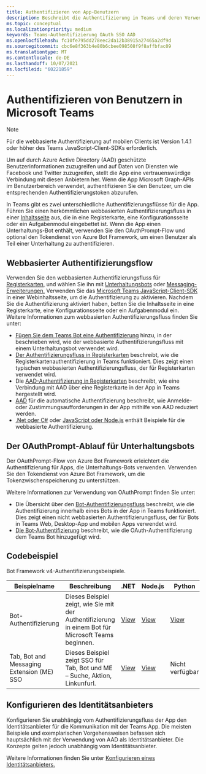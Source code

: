 ```yaml
---
title: Authentifizieren von App-Benutzern
description: Beschreibt die Authentifizierung in Teams und deren Verwendung in den Apps
ms.topic: conceptual
ms.localizationpriority: medium
keywords: Teams-Authentifizierung OAuth SSO AAD
ms.openlocfilehash: fc10fe795dd278eec2da12b38915a27465a2df9d
ms.sourcegitcommit: cbc6e8f363b4e80b6cbee098508f9f8affbfac09
ms.translationtype: MT
ms.contentlocale: de-DE
ms.lasthandoff: 10/07/2021
ms.locfileid: "60221859"
---
```

# <a name="authenticate-users-in-microsoft-teams"></a>Authentifizieren von Benutzern in Microsoft Teams

> [!Note]
> Für die webbasierte Authentifizierung auf mobilen Clients ist Version 1.4.1 oder höher des Teams JavaScript-Client-SDKs erforderlich.

Um auf durch Azure Active Directory (AAD) geschützte Benutzerinformationen zuzugreifen und auf Daten von Diensten wie Facebook und Twitter zuzugreifen, stellt die App eine vertrauenswürdige Verbindung mit diesen Anbietern her. Wenn die App Microsoft Graph-APIs im Benutzerbereich verwendet, authentifizieren Sie den Benutzer, um die entsprechenden Authentifizierungstoken abzurufen.

In Teams gibt es zwei unterschiedliche Authentifizierungsflüsse für die App. Führen Sie einen herkömmlichen webbasierten Authentifizierungsfluss in einer [Inhaltsseite](~/tabs/how-to/create-tab-pages/content-page.md) aus, die in eine Registerkarte, eine Konfigurationsseite oder ein Aufgabenmodul eingebettet ist. Wenn die App einen Unterhaltungs-Bot enthält, verwenden Sie den OAuthPrompt-Flow und optional den Tokendienst von Azure Bot Framework, um einen Benutzer als Teil einer Unterhaltung zu authentifizieren.

## <a name="web-based-authentication-flow"></a>Webbasierter Authentifizierungsflow

Verwenden Sie den webbasierten Authentifizierungsfluss für [Registerkarten,](~/tabs/what-are-tabs.md) und wählen Sie ihn mit [Unterhaltungsbots](~/bots/what-are-bots.md) oder [Messaging-Erweiterungen.](~/messaging-extensions/what-are-messaging-extensions.md) Verwenden Sie das [Microsoft Teams JavaScript-Client-SDK](/javascript/api/overview/msteams-client) in einer Webinhaltsseite, um die Authentifizierung zu aktivieren. Nachdem Sie die Authentifizierung aktiviert haben, betten Sie die Inhaltsseite in eine Registerkarte, eine Konfigurationsseite oder ein Aufgabenmodul ein. Weitere Informationen zum webbasierten Authentifizierungsfluss finden Sie unter:

* [Fügen Sie dem Teams Bot eine Authentifizierung](~/bots/how-to/authentication/add-authentication.md) hinzu, in der beschrieben wird, wie der webbasierte Authentifizierungsfluss mit einem Unterhaltungsbot verwendet wird.
* [Der Authentifizierungsfluss in Registerkarten](~/tabs/how-to/authentication/auth-flow-tab.md) beschreibt, wie die Registerkartenauthentifizierung in Teams funktioniert. Dies zeigt einen typischen webbasierten Authentifizierungsfluss, der für Registerkarten verwendet wird.
* Die [AAD-Authentifizierung in Registerkarten](~/tabs/how-to/authentication/auth-tab-AAD.md) beschreibt, wie eine Verbindung mit AAD über eine Registerkarte in der App in Teams hergestellt wird.
* [AAD](~/tabs/how-to/authentication/auth-silent-AAD.md) für die automatische Authentifizierung beschreibt, wie Anmelde- oder Zustimmungsaufforderungen in der App mithilfe von AAD reduziert werden.
* [.Net oder C#](https://github.com/OfficeDev/microsoft-teams-sample-complete-csharp) oder [JavaScript oder Node.js](https://github.com/OfficeDev/microsoft-teams-sample-complete-node) enthält Beispiele für die webbasierte Authentifizierung.

## <a name="the-oauthprompt-flow-for-conversational-bots"></a>Der OAuthPrompt-Ablauf für Unterhaltungsbots

Der OAuthPrompt-Flow von Azure Bot Framework erleichtert die Authentifizierung für Apps, die Unterhaltungs-Bots verwenden. Verwenden Sie den Tokendienst von Azure Bot Framework, um die Tokenzwischenspeicherung zu unterstützen.

Weitere Informationen zur Verwendung von OAuthPrompt finden Sie unter:

* Die Übersicht über den [Bot-Authentifizierungsfluss](~/bots/how-to/authentication/auth-flow-bot.md) beschreibt, wie die Authentifizierung innerhalb eines Bots in der App in Teams funktioniert. Dies zeigt einen nicht webbasierten Authentifizierungsfluss, der für Bots in Teams Web, Desktop-App und mobilen Apps verwendet wird.
* [Die Bot-Authentifizierung](~/bots/how-to/authentication/add-authentication.md) beschreibt, wie die OAuth-Authentifizierung dem Teams Bot hinzugefügt wird.

## <a name="code-sample"></a>Codebeispiel

Bot Framework v4-Authentifizierungsbeispiele.

| **Beispielname** | **Beschreibung** | **.NET** | **Node.js** | **Python** |
|---------------|------------|------------|-------------|---------------|
| Bot-Authentifizierung | Dieses Beispiel zeigt, wie Sie mit der Authentifizierung in einem Bot für Microsoft Teams beginnen. | [View](https://github.com/microsoft/BotBuilder-Samples/tree/master/samples/csharp_dotnetcore/46.teams-auth) | [View](https://github.com/microsoft/BotBuilder-Samples/tree/master/samples/javascript_nodejs/46.teams-auth) | [View](https://github.com/microsoft/BotBuilder-Samples/tree/main/samples/python/46.teams-auth) |
| Tab, Bot and Messaging Extension (ME) SSO | Dieses Beispiel zeigt SSO für Tab, Bot und ME – Suche, Aktion, Linkunfurl. |  [View](https://github.com/OfficeDev/Microsoft-Teams-Samples/tree/main/samples/app-sso/csharp) | [View](https://github.com/OfficeDev/Microsoft-Teams-Samples/tree/main/samples/app-sso/nodejs) | Nicht verfügbar |


## <a name="configure-the-identity-provider"></a>Konfigurieren des Identitätsanbieters

Konfigurieren Sie unabhängig vom Authentifizierungsfluss der App den Identitätsanbieter für die Kommunikation mit der Teams App. Die meisten Beispiele und exemplarischen Vorgehensweisen befassen sich hauptsächlich mit der Verwendung von AAD als Identitätsanbieter. Die Konzepte gelten jedoch unabhängig vom Identitätsanbieter. 

Weitere Informationen finden Sie unter [Konfigurieren eines Identitätsanbieters.](~/concepts/authentication/configure-identity-provider.md)

